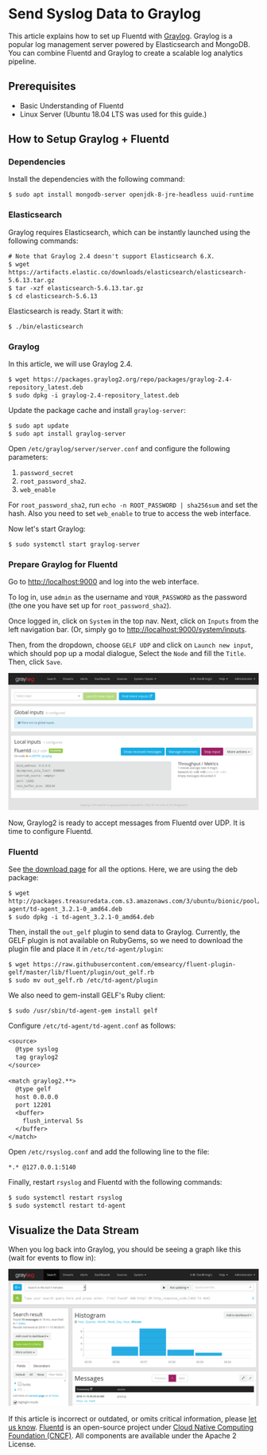 # Send Syslog Data to Graylog

This article explains how to set up Fluentd with [Graylog](https://www.graylog.org). Graylog is a popular log management server powered by Elasticsearch and MongoDB. You can combine Fluentd and Graylog to create a scalable log analytics pipeline.

## Prerequisites

* Basic Understanding of Fluentd
* Linux Server \(Ubuntu 18.04 LTS was used for this guide.\)

## How to Setup Graylog + Fluentd

### Dependencies

Install the dependencies with the following command:

```text
$ sudo apt install mongodb-server openjdk-8-jre-headless uuid-runtime
```

### Elasticsearch

Graylog requires Elasticsearch, which can be instantly launched using the following commands:

```text
# Note that Graylog 2.4 doesn't support Elasticsearch 6.X.
$ wget https://artifacts.elastic.co/downloads/elasticsearch/elasticsearch-5.6.13.tar.gz
$ tar -xzf elasticsearch-5.6.13.tar.gz
$ cd elasticsearch-5.6.13
```

Elasticsearch is ready. Start it with:

```text
$ ./bin/elasticsearch
```

### Graylog

In this article, we will use Graylog 2.4.

```text
$ wget https://packages.graylog2.org/repo/packages/graylog-2.4-repository_latest.deb
$ sudo dpkg -i graylog-2.4-repository_latest.deb
```

Update the package cache and install `graylog-server`:

```text
$ sudo apt update
$ sudo apt install graylog-server
```

Open `/etc/graylog/server/server.conf` and configure the following parameters:

1. `password_secret`
2. `root_password_sha2`.
3. `web_enable`

For `root_password_sha2`, run `echo -n ROOT_PASSWORD | sha256sum` and set the hash. Also you need to set `web_enable` to true to access the web interface.

Now let's start Graylog:

```text
$ sudo systemctl start graylog-server
```

### Prepare Graylog for Fluentd

Go to [http://localhost:9000](http://localhost:9000) and log into the web interface.

To log in, use `admin` as the username and `YOUR_PASSWORD` as the password \(the one you have set up for `root_password_sha2`\).

Once logged in, click on `System` in the top nav. Next, click on `Inputs` from the left navigation bar. \(Or, simply go to [http://localhost:9000/system/inputs](http://localhost:9000/system/inputs).

Then, from the dropdown, choose `GELF UDP` and click on `Launch new input`, which should pop up a modal dialogue, Select the `Node` and fill the `Title`. Then, click `Save`.

![Graylog Inputs](../.gitbook/assets/graylog2-input.png)

Now, Graylog2 is ready to accept messages from Fluentd over UDP. It is time to configure Fluentd.

### Fluentd

See [the download page](https://www.fluentd.org/download) for all the options. Here, we are using the deb package:

```text
$ wget http://packages.treasuredata.com.s3.amazonaws.com/3/ubuntu/bionic/pool/contrib/t/td-agent/td-agent_3.2.1-0_amd64.deb
$ sudo dpkg -i td-agent_3.2.1-0_amd64.deb
```

Then, install the `out_gelf` plugin to send data to Graylog. Currently, the GELF plugin is not available on RubyGems, so we need to download the plugin file and place it in `/etc/td-agent/plugin`:

```text
$ wget https://raw.githubusercontent.com/emsearcy/fluent-plugin-gelf/master/lib/fluent/plugin/out_gelf.rb
$ sudo mv out_gelf.rb /etc/td-agent/plugin
```

We also need to gem-install GELF's Ruby client:

```text
$ sudo /usr/sbin/td-agent-gem install gelf
```

Configure `/etc/td-agent/td-agent.conf` as follows:

```text
<source>
  @type syslog
  tag graylog2
</source>

<match graylog2.**>
  @type gelf
  host 0.0.0.0
  port 12201
  <buffer>
    flush_interval 5s
  </buffer>
</match>
```

Open `/etc/rsyslog.conf` and add the following line to the file:

```text
*.* @127.0.0.1:5140
```

Finally, restart `rsyslog` and Fluentd with the following commands:

```text
$ sudo systemctl restart rsyslog
$ sudo systemctl restart td-agent
```

## Visualize the Data Stream

When you log back into Graylog, you should be seeing a graph like this \(wait for events to flow in\):

![Graylog Graph](../.gitbook/assets/graylog2-graph.png)

If this article is incorrect or outdated, or omits critical information, please [let us know](https://github.com/fluent/fluentd-docs-gitbook/issues?state=open). [Fluentd](http://www.fluentd.org/) is an open-source project under [Cloud Native Computing Foundation \(CNCF\)](https://cncf.io/). All components are available under the Apache 2 License.


